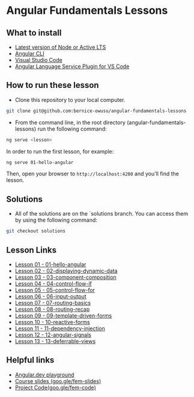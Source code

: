 # Angular Fundamentals Lessons

## What to install

- [Latest version of Node or Active LTS](https://nodejs.org/en/download/)
- [Angular CLI](https://angular.dev/tools/cli/setup-local#install-the-angular-cli)
- [Visual Studio Code](https://code.visualstudio.com/download)
- [Angular Language Service Plugin for VS Code](https://marketplace.visualstudio.com/items?itemName=Angular.ng-template)

## How to run these lesson

- Clone this repository to your local computer.

```bash
git clone git@github.com:bernice-owusu/angular-fundamentals-lessons
```

- From the command line, in the root directory (angular-fundamentals-lessons) run the following command:

```bash
ng serve <lesson>
```

In order to run the first lesson, for example:

```bash
ng serve 01-hello-angular
```

Then, open your browser to `http://localhost:4200` and you'll find the lesson.

## Solutions

- All of the solutions are on the `solutions branch. You can access them by using the following command:

```bash
git checkout solutions
```

## Lesson Links

- [Lesson 01 - 01-hello-angular](projects/01-hello-angular)
- [Lesson 02 - 02-displaying-dynamic-data](projects/02-displaying-dynamic-data)
- [Lesson 03 - 03-component-composition](projects/03-component-composition)
- [Lesson 04 - 04-control-flow-if](projects/04-control-flow-if)
- [Lesson 05 - 05-control-flow-for](projects/05-control-flow-for)
- [Lesson 06 - 06-input-output](projects/06-input-output)
- [Lesson 07 - 07-routing-basics](projects/07-routing-basics)
- [Lesson 08 - 08-routing-recap](projects/08-routing-recap)
- [Lesson 09 - 09-template-driven-forms](projects/09-template-driven-forms)
- [Lesson 10 - 10-reactive-forms](projects/10-reactive-forms)
- [Lesson 11 - 11-dependency-injection](projects/11-dependency-injection)
- [Lesson 12 - 12-angular-signals](projects/12-angular-signals)
- [Lesson 13 - 13-deferrable-views](projects/13-deferrable-views)

## Helpful links

- [Angular.dev playground](https://angular.dev/playground)
- [Course slides (goo.gle/fem-slides)](https://goo.gle/fem-slides)
- [Project Code(goo.gle/fem-code)](https://goo.gle/fem-code)
